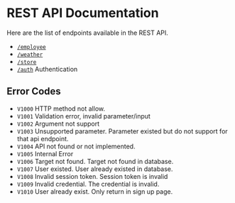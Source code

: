 # REST API Documentation

Here are the list of endpoints available in the REST API.

- [`/employee`](API/employee.md)
- [`/weather`](API/weather.md)
- [`/store`](API/store.md)
- [`/auth`](API/authentication.md) Authentication

## Error Codes

- `V1000` HTTP method not allow.
- `V1001` Validation error, invalid parameter/input
- `V1002` Argument not support
- `V1003` Unsupported parameter. Parameter existed but do not support for that api endpoint.
- `V1004` API not found or not implemented.
- `V1005` Internal Error
- `V1006` Target not found. Target not found in database.
- `V1007` User existed. User already existed in database.
- `V1008` Invalid session token. Session token is invalid
- `V1009` Invalid credential. The credential is invalid.
- `V1010` User already exist. Only return in sign up page.
